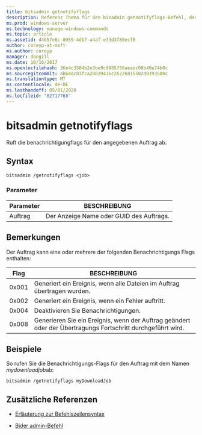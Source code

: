 ```yaml
---
title: bitsadmin getnotifyflags
description: Referenz Thema für den bizadmin getnotifyflags-Befehl, der die Benachrichtigungs-Flags für den angegebenen Auftrag abruft.
ms.prod: windows-server
ms.technology: manage-windows-commands
ms.topic: article
ms.assetid: d4657e6c-8959-4db7-a4af-e73d3f80ecf8
author: coreyp-at-msft
ms.author: coreyp
manager: dongill
ms.date: 10/16/2017
ms.openlocfilehash: 36e4c3584b2e3be9c9985756aeaec08b40e74b0c
ms.sourcegitcommit: ab64dc83fca28039416c26226815502d0193500c
ms.translationtype: MT
ms.contentlocale: de-DE
ms.lasthandoff: 05/01/2020
ms.locfileid: "82717768"
---
```

# <a name="bitsadmin-getnotifyflags"></a>bitsadmin getnotifyflags

Ruft die benachrichtigungflags für den angegebenen Auftrag ab.

## <a name="syntax"></a>Syntax

```
bitsadmin /getnotifyflags <job>
```

### <a name="parameters"></a>Parameter

| Parameter | BESCHREIBUNG |
| -------------- | -------------- |
| Auftrag | Der Anzeige Name oder GUID des Auftrags. |

## <a name="remarks"></a>Bemerkungen

Der Auftrag kann eine oder mehrere der folgenden Benachrichtigungs Flags enthalten:

| Flag | BESCHREIBUNG |
| ----- | ----- |
| 0x001 | Generiert ein Ereignis, wenn alle Dateien im Auftrag übertragen wurden. |
| 0x002 | Generiert ein Ereignis, wenn ein Fehler auftritt. |
| 0x004 | Deaktivieren Sie Benachrichtigungen. |
| 0x008 | Generieren Sie ein Ereignis, wenn der Auftrag geändert oder der Übertragungs Fortschritt durchgeführt wird. |

## <a name="examples"></a>Beispiele

So rufen Sie die Benachrichtigungs-Flags für den Auftrag mit dem Namen *mydownloadjob*ab:

```
bitsadmin /getnotifyflags myDownloadJob
```

## <a name="additional-references"></a>Zusätzliche Referenzen

- [Erläuterung zur Befehlszeilensyntax](command-line-syntax-key.md)

- [Bider admin-Befehl](bitsadmin.md)

